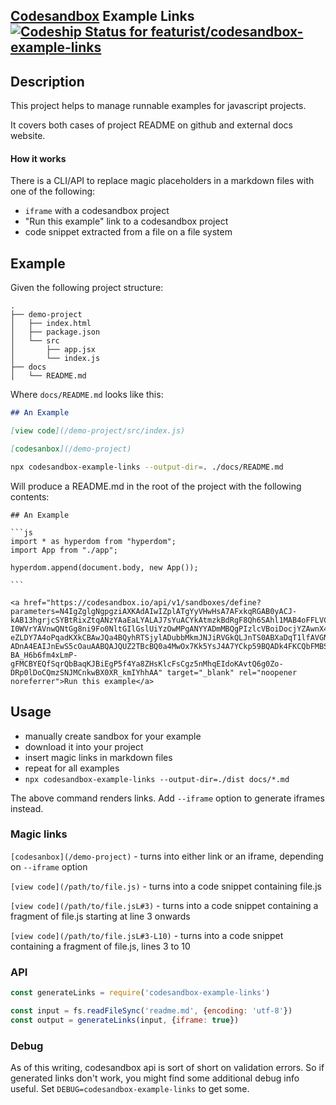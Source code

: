 [Codesandbox](https://codesandbox.io) Example Links [![Codeship Status for featurist/codesandbox-example-links](https://app.codeship.com/projects/6176c9c0-20f5-0137-6e2c-62b911cd023e/status?branch=master)](https://app.codeship.com/projects/329497)
-----------

## Description

This project helps to manage runnable examples for javascript projects.

It covers both cases of project README on github and external docs website.

#### How it works

There is a CLI/API to replace magic placeholders in a markdown files with one of the following:

- `iframe` with a codesandbox project
- "Run this example" link to a codesandbox project
- code snippet extracted from a file on a file system

## Example

Given the following project structure:

```
.
├── demo-project
│   ├── index.html
│   ├── package.json
│   └── src
│       ├── app.jsx
│       └── index.js
├── docs
│   └── README.md
```

Where `docs/README.md` looks like this:

```markdown
## An Example

[view code](/demo-project/src/index.js)

[codesanbox](/demo-project)

```

```sh
npx codesandbox-example-links --output-dir=. ./docs/README.md
```

Will produce a README.md in the root of the project with the following contents:


    ## An Example

    ```js
    import * as hyperdom from "hyperdom";
    import App from "./app";

    hyperdom.append(document.body, new App());

    ```

    <a href="https://codesandbox.io/api/v1/sandboxes/define?parameters=N4IgZglgNgpgziAXKAdAIwIZplATgYyVHwHsA7AFxkqRGAB0yACJ-kAB13hgrjcSYBtRixZtqANzYAaEaLYALAJ7sYuACYkAtmzkBdRgF8Qh6SAhl1MAB4oFFLVCIhSlahVoAeAIQARAPIAwgAqAJoACgCiTPaOAHyMnrFQCWSJCjAY6qn0FJ4UEBSwceEYBDhMAMoYlmgk1p4A9AVFMDl5WjwYTPgKZXA8ALxsAKrBAGIAtAAcbEyNqU0ZWTlknnXqSu2e6hASTBDqwyAY7OxscU27Equ5nnD4uBDsFExwBMfv-I0WVrYAVnwQNtGg8ni9Fo0NltGIlGslUiYzOwMPgANYYADmMBQgPIzlcVBoiDocjYZAwnX4rBAylUGm0kxslPYsBkZJAEjUcAg5GpbAAjCgAAwi9nMGlWMHPAp8pA0gASKjUmi0TCsWhITAAUpVxWIQFoMBZ-eZLDY7A4oPqadKXkCBAwJQa4BQyhRTSjylADubbMkmJNJiRVGkQLJnTS0ABXaDqT1lfAVGNx31_S2OXQS0wcqyhqxkfAQeDUp2iKNYHCTTjcCiTOkq7SmoUAFjF4bkBobDJ08rYUAwVFdWZYOYlbCsEl8MHz1CLJflZfkHETVZjllguFNA6HHpAcjHBrRMCUAHcSBoHUIDGRDIwkSAvo1TuxcXBrATyESPCSIFp2BerwAFRMBgcAxMqPZMGAuDaDS3aqmwADcsJkDYAG4K8VhgBg0ZQK8-ADnA4EAIJnEwS5cOauAABQAJQUZ2TBcBQ0a4MwOx7Kk5YsJ4A7YCkp59BQADk4FKCQbFMBSnQAPxME0_E4NxPGeBY7DRq8FDKscVDWHuTBoL8FiYrpCgQHAKAyTAcwLExvHXHE5kURQ5mWdZhhXFxTFeTcKHZkY96mI-BA_H6b6fm4xLmP-gFMCBYEQfSqrQbBaqKJBiEgP5f4Ya8ZHsKlcFsCgz5nMhqEIdoKAvtQ6g0Zo-DRp0lDoCQmzSNJMCnkwBX0XR_kmIYhhAA" target="_blank" rel="noopener noreferrer">Run this example</a>

## Usage

- manually create sandbox for your example
- download it into your project
- insert magic links in markdown files
- repeat for all examples
- `npx codesandbox-example-links --output-dir=./dist docs/*.md`

The above command renders links. Add `--iframe` option to generate iframes instead.

### Magic links

`[codesanbox](/demo-project)` - turns into either link or an iframe, depending on `--iframe` option

`[view code](/path/to/file.js)` - turns into a code snippet containing file.js

`[view code](/path/to/file.jsL#3)` - turns into a code snippet containing a fragment of file.js starting at line 3 onwards

`[view code](/path/to/file.jsL#3-L10)` - turns into a code snippet containing a fragment of file.js, lines 3 to 10

### API

```js
const generateLinks = require('codesandbox-example-links')

const input = fs.readFileSync('readme.md', {encoding: 'utf-8'})
const output = generateLinks(input, {iframe: true})
```

### Debug

As of this writing, codesandbox api is sort of short on validation errors. So if generated links don't work, you might find some additional debug info useful. Set `DEBUG=codesandbox-example-links` to get some.
